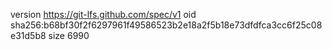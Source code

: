 version https://git-lfs.github.com/spec/v1
oid sha256:b68bf30f2f6297961f49586523b2e18a2f5b18e73dfdfca3cc6f25c08e31d5b8
size 6990
